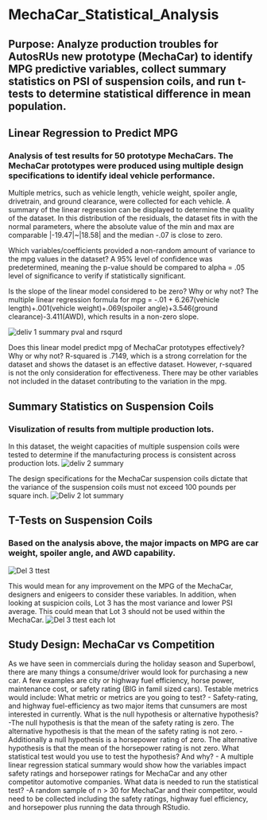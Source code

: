 # MechaCar_Statistical_Analysis
## Purpose: Analyze production troubles for AutosRUs new prototype (MechaCar) to identify MPG predictive variables, collect summary statistics on PSI of suspension coils, and run t-tests to determine statistical difference in mean population.

## Linear Regression to Predict MPG
### Analysis of test results for 50 prototype MechaCars. The MechaCar prototypes were produced using multiple design specifications to identify ideal vehicle performance. 
Multiple metrics, such as vehicle length, vehicle weight, spoiler angle, drivetrain, and ground clearance, were collected for each vehicle.
A summary of the linear regression can be displayed to determine the quality of the dataset. In this distribution of the residuals, the dataset fits in with the normal parameters, where the absolute value of the min and max are comparable |-19.47|~|18.58| and the median -.07 is close to zero.

Which variables/coefficients provided a non-random amount of variance to the mpg values in the dataset?
A 95% level of confidence was predetermined, meaning the p-value should be compared to alpha = .05 level of significance to verify if statistically significant.

Is the slope of the linear model considered to be zero? Why or why not?
The multiple linear regression formula for mpg = -.01 + 6.267(vehicle length)+.001(vehicle weight)+.069(spoiler angle)+3.546(ground clearance)-3.411(AWD), which results in a non-zero slope.

![deliv 1 summary pval and rsqurd](https://user-images.githubusercontent.com/106544424/190933316-3fccb443-305c-4c4f-85a5-d407a3d0ccd0.png)

Does this linear model predict mpg of MechaCar prototypes effectively? Why or why not?
R-squared is .7149, which is a strong correlation for the dataset and shows the dataset is an effective dataset. However, r-squared is not the only consideration for effectiveness. There may be other variables not included in the dataset contributing to the variation in the mpg.

## Summary Statistics on Suspension Coils
### Visulization of  results from multiple production lots. 
In this dataset, the weight capacities of multiple suspension coils were tested to determine if the manufacturing process is consistent across production lots.
![deliv 2 summary](https://user-images.githubusercontent.com/106544424/190933238-2fe93c33-0cc5-49a5-8603-cf64201eb7e3.png)

The design specifications for the MechaCar suspension coils dictate that the variance of the suspension coils must not exceed 100 pounds per square inch. 
![Deliv 2 lot summary](https://user-images.githubusercontent.com/106544424/190933256-685db878-adbd-417d-8a41-9c78981641db.png)

## T-Tests on Suspension Coils
### Based on the analysis above, the major impacts on MPG are car weight, spoiler angle, and AWD capability. 
![Del 3 ttest](https://user-images.githubusercontent.com/106544424/190933299-4e027b6a-f168-414d-8917-823afa8de1d6.png)

This would mean for any improvement on the MPG of the MechaCar, designers and enigeers to consider these variables. 
In addition, when looking at suspicion coils, Lot 3 has the most variance and lower PSI average. 
This could mean that Lot 3 should not be used within the MechaCar. 
![Del 3 ttest each lot](https://user-images.githubusercontent.com/106544424/190933294-d4982804-e38e-4a27-92ab-c67a83aedcb0.png)

## Study Design: MechaCar vs Competition
As we have seen in commercials during the holiday season and Superbowl, there are many things a consume/driver would look for purchasing a new car.
A few examples are city or highway fuel efficiency, horse power, maintenance cost, or safety rating (BIG in famil sized cars).
Testable metrics would include:
What metric or metrics are you going to test?
	- Safety-rating, and highway fuel-efficiency as two major items that cunsumers are most interested in currently.
What is the null hypothesis or alternative hypothesis?
	-The null hypothesis is that the mean of the safety rating is zero. The alternative hypothesis is that the mean of the safety rating is not zero.
	-Additionally a null hypothesis is a horsepower rating of zero. The alternative hypothesis is that the mean of the horsepower rating is not zero.
What statistical test would you use to test the hypothesis? And why?
	- A multiple linear regression statical summary would show how the variables impact safety ratings and horsepower ratings for MechaCar and any other competitor automotive companies.
What data is needed to run the statistical test?
	-A random sample of n > 30 for MechaCar and their competitor, would need to be collected including the safety ratings, highway fuel efficiency, and horsepower plus running the data through RStudio.
